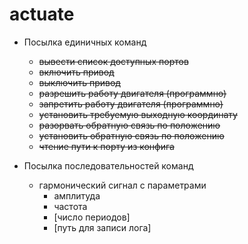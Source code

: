 # actuate

- Посылка единичных команд
  - ~~вывести список доступных портов~~
  - ~~включить привод~~
  - ~~выключить привод~~
  - ~~разрешить работу двигателя (программно)~~
  - ~~запретить работу двигателя (программно)~~
  - ~~установить требуемую выходную координату~~
  - ~~разорвать обратную связь по положению~~
  - ~~установить обратную связь по положению~~
  - ~~чтение пути к порту из конфига~~

- Посылка последовательностей команд
  - гармонический сигнал с параметрами 
    - амплитуда
    - частота
    - [число периодов]
    - [путь для записи лога]
